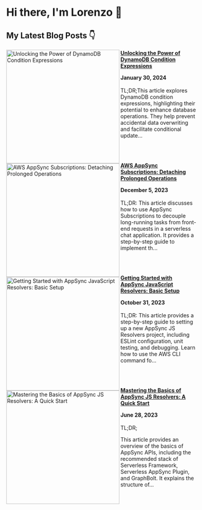 # Hi there, I'm Lorenzo 👋

## My Latest Blog Posts 👇

<!-- HASHNODE_BLOG:START -->
<p align="left"><a href="https://lhidalgo.dev/unlocking-the-power-of-dynamodb-condition-expressions" title="Unlocking the Power of DynamoDB Condition Expressions"><img src="https://cdn.hashnode.com/res/hashnode/image/stock/unsplash/fPkvU7RDmCo/upload/e185fdf53e51deef61a95dcff0951079.jpeg" alt="Unlocking the Power of DynamoDB Condition Expressions" width="300px" align="left" /></a><a href="https://lhidalgo.dev/unlocking-the-power-of-dynamodb-condition-expressions" title="Unlocking the Power of DynamoDB Condition Expressions"><strong>Unlocking the Power of DynamoDB Condition Expressions</strong></a><div><strong>January 30, 2024</strong></div><br/>TL;DR;This article explores DynamoDB condition expressions, highlighting their potential to enhance database operations. They help prevent accidental data overwriting and facilitate conditional update...</p><br/><br/>

<p align="left"><a href="https://lhidalgo.dev/aws-appsync-subscriptions-detaching-prolonged-operations" title="AWS AppSync Subscriptions: Detaching Prolonged Operations"><img src="https://cdn.hashnode.com/res/hashnode/image/stock/unsplash/npxXWgQ33ZQ/upload/22ab153a457c3091114d23f0fcc3138c.jpeg" alt="AWS AppSync Subscriptions: Detaching Prolonged Operations" width="300px" align="left" /></a><a href="https://lhidalgo.dev/aws-appsync-subscriptions-detaching-prolonged-operations" title="AWS AppSync Subscriptions: Detaching Prolonged Operations"><strong>AWS AppSync Subscriptions: Detaching Prolonged Operations</strong></a><div><strong>December 5, 2023</strong></div><br/>TL;DR: This article discusses how to use AppSync Subscriptions to decouple long-running tasks from front-end requests in a serverless chat application. It provides a step-by-step guide to implement th...</p><br/><br/>

<p align="left"><a href="https://lhidalgo.dev/getting-started-with-appsync-javascript-resolvers-basic-setup" title="Getting Started with AppSync JavaScript Resolvers: Basic Setup"><img src="https://cdn.hashnode.com/res/hashnode/image/stock/unsplash/y5_mFlLMwJk/upload/6711c1e5ef45203a2553803544febe8c.jpeg" alt="Getting Started with AppSync JavaScript Resolvers: Basic Setup" width="300px" align="left" /></a><a href="https://lhidalgo.dev/getting-started-with-appsync-javascript-resolvers-basic-setup" title="Getting Started with AppSync JavaScript Resolvers: Basic Setup"><strong>Getting Started with AppSync JavaScript Resolvers: Basic Setup</strong></a><div><strong>October 31, 2023</strong></div><br/>TL;DR: This article provides a step-by-step guide to setting up a new AppSync JS Resolvers project, including ESLint configuration, unit testing, and debugging. Learn how to use the AWS CLI command fo...</p><br/><br/>

<p align="left"><a href="https://lhidalgo.dev/mastering-the-basics-of-appsync-js-resolvers-a-quick-start" title="Mastering the Basics of AppSync JS Resolvers: A Quick Start"><img src="https://cdn.hashnode.com/res/hashnode/image/upload/v1687427887468/8e04e6dc-f669-4f5e-9d38-2dea0741c84d.png" alt="Mastering the Basics of AppSync JS Resolvers: A Quick Start" width="300px" align="left" /></a><a href="https://lhidalgo.dev/mastering-the-basics-of-appsync-js-resolvers-a-quick-start" title="Mastering the Basics of AppSync JS Resolvers: A Quick Start"><strong>Mastering the Basics of AppSync JS Resolvers: A Quick Start</strong></a><div><strong>June 28, 2023</strong></div><br/>TL;DR;

This article provides an overview of the basics of AppSync APIs, including the recommended stack of Serverless Framework, Serverless AppSync Plugin, and GraphBolt. It explains the structure of...</p><br/><br/>


<!-- HASHNODE_BLOG:END -->
